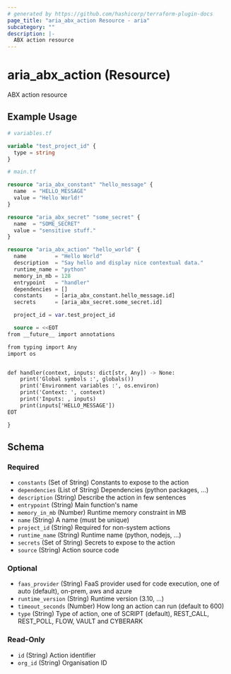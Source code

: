 ```yaml
---
# generated by https://github.com/hashicorp/terraform-plugin-docs
page_title: "aria_abx_action Resource - aria"
subcategory: ""
description: |-
  ABX action resource
---
```


# aria_abx_action (Resource)

ABX action resource

## Example Usage

```terraform
# variables.tf

variable "test_project_id" {
  type = string
}

# main.tf

resource "aria_abx_constant" "hello_message" {
  name  = "HELLO_MESSAGE"
  value = "Hello World!"
}

resource "aria_abx_secret" "some_secret" {
  name  = "SOME_SECRET"
  value = "sensitive stuff."
}

resource "aria_abx_action" "hello_world" {
  name         = "Hello World"
  description  = "Say hello and display nice contextual data."
  runtime_name = "python"
  memory_in_mb = 128
  entrypoint   = "handler"
  dependencies = []
  constants    = [aria_abx_constant.hello_message.id]
  secrets      = [aria_abx_secret.some_secret.id]

  project_id = var.test_project_id

  source = <<EOT
from __future__ import annotations

from typing import Any
import os


def handler(context, inputs: dict[str, Any]) -> None:
    print('Global symbols :', globals())
    print('Environment variables :', os.environ)
    print('Context: ', context)
    print('Inputs: , inputs)
    print(inputs['HELLO_MESSAGE'])
EOT

}
```

<!-- schema generated by tfplugindocs -->
## Schema

### Required

- `constants` (Set of String) Constants to expose to the action
- `dependencies` (List of String) Dependencies (python packages, ...)
- `description` (String) Describe the action in few sentences
- `entrypoint` (String) Main function's name
- `memory_in_mb` (Number) Runtime memory constraint in MB
- `name` (String) A name (must be unique)
- `project_id` (String) Required for non-system actions
- `runtime_name` (String) Runtime name (python, nodejs, ...)
- `secrets` (Set of String) Secrets to expose to the action
- `source` (String) Action source code

### Optional

- `faas_provider` (String) FaaS provider used for code execution, one of auto (default), on-prem, aws and azure
- `runtime_version` (String) Runtime version (3.10, ...)
- `timeout_seconds` (Number) How long an action can run (default to 600)
- `type` (String) Type of action, one of SCRIPT (default), REST_CALL, REST_POLL, FLOW, VAULT and CYBERARK

### Read-Only

- `id` (String) Action identifier
- `org_id` (String) Organisation ID
